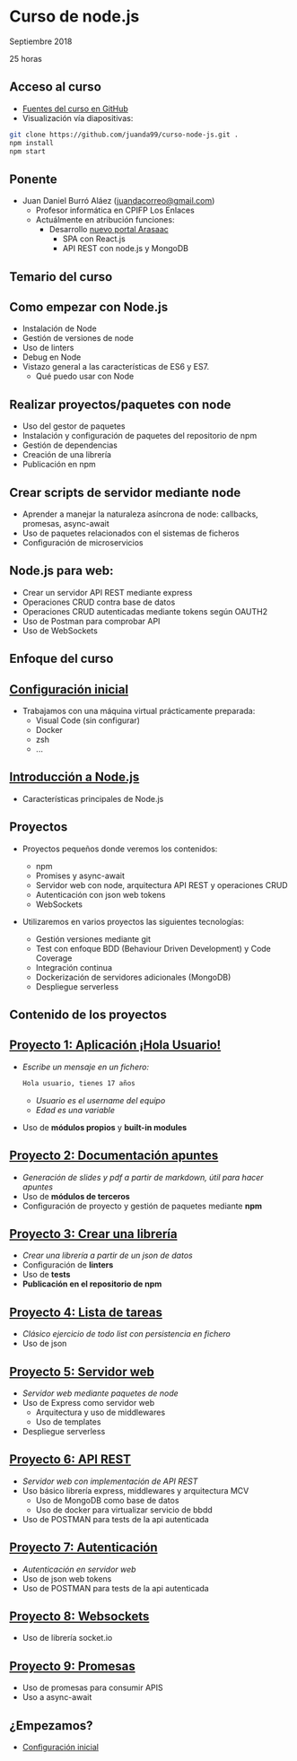 # Curso de node.js

Septiembre 2018

25 horas


## Acceso al curso

- [Fuentes del curso en GitHub](https://github.com/juanda99/curso-node-js)
- Visualización vía diapositivas:

```bash
git clone https://github.com/juanda99/curso-node-js.git .
npm install
npm start
```


## Ponente

- Juan Daniel Burró Aláez (juandacorreo@gmail.com)
  - Profesor informática en CPIFP Los Enlaces
  - Actuálmente en atribución funciones: 
    - Desarrollo [nuevo portal Arasaac](https://www.beta.arasaac.org)
      - SPA con React.js
      - API REST con node.js y MongoDB



## Temario del curso


## Como empezar con Node.js

- Instalación de Node
- Gestión de versiones de node
- Uso de linters
- Debug en Node
- Vistazo general a las características de ES6 y ES7.
  - Qué puedo usar con Node


## Realizar proyectos/paquetes con node

- Uso del gestor de paquetes
- Instalación y configuración de paquetes del repositorio de npm
- Gestión de dependencias
- Creación de una librería
- Publicación en npm


## Crear scripts de servidor mediante node

- Aprender a manejar la naturaleza asíncrona de node: callbacks, promesas, async-await
- Uso de paquetes relacionados con el sistemas de ficheros
- Configuración de microservicios


## Node.js para web:

- Crear un servidor API REST mediante express 
- Operaciones CRUD contra base de datos
- Operaciones CRUD autenticadas mediante tokens según OAUTH2
- Uso de Postman para comprobar API
- Uso de WebSockets



## Enfoque del curso


## [Configuración inicial](./configuracion-inicial.md)

- Trabajamos con una máquina virtual prácticamente preparada:
  - Visual Code (sin configurar)
  - Docker
  - zsh
  - ...


## [Introducción a Node.js](./intro.md)

- Características principales de Node.js


## Proyectos

- Proyectos pequeños donde veremos los contenidos:
  - npm
  - Promises y async-await
  - Servidor web con node, arquitectura API REST y operaciones CRUD
  - Autenticación con json web tokens
  - WebSockets


- Utilizaremos en varios proyectos las siguientes tecnologías:
  - Gestión versiones mediante git
  - Test con enfoque BDD (Behaviour Driven Development) y Code Coverage
  - Integración continua
  - Dockerización de servidores adicionales (MongoDB)
  - Despliegue serverless



## Contenido de los proyectos


## [Proyecto 1: Aplicación ¡Hola Usuario!](./1-proyecto-hola-usuario.md)

- *Escribe un mensaje en un fichero:*
  
  ```bash
  Hola usuario, tienes 17 años
  ```
  - *Usuario es el username del equipo*
  - *Edad es una variable*
  
- Uso de **módulos propios** y **built-in modules**


## [Proyecto 2: Documentación apuntes](./2-proyecto-apuntes.md)
  
- *Generación de slides y pdf a partir de markdown, útil para hacer apuntes*
- Uso de **módulos de terceros**
- Configuración de proyecto y gestión de paquetes mediante **npm**


## [Proyecto 3: Crear una librería](./3-proyecto-libreria.md)

- *Crear una librería a partir de un json de datos*
- Configuración de **linters**
- Uso de **tests** 
- **Publicación en el repositorio de npm**


## [Proyecto 4: Lista de tareas](./4-app-notas.md)

- *Clásico ejercicio de todo list con persistencia en fichero*
- Uso de json


## [Proyecto 5: Servidor web](./5-express.md)

- *Servidor web mediante paquetes de node*
- Uso de Express como servidor web
  - Arquitectura y uso de middlewares
  - Uso de templates
- Despliegue serverless


## [Proyecto 6: API REST](./6-api.md)

- *Servidor web con implementación de API REST*
- Uso básico librería express, middlewares y arquitectura MCV
  - Uso de MongoDB como base de datos
  - Uso de docker para virtualizar servicio de bbdd
- Uso de POSTMAN para tests de la api autenticada


## [Proyecto 7: Autenticación](./7-auth.md)

- *Autenticación en servidor web*
- Uso de json web tokens
- Uso de POSTMAN para tests de la api autenticada


## [Proyecto 8: Websockets](./8-websockets.md)

- Uso de librería socket.io


## [Proyecto 9: Promesas](./9-promises.md)

- Uso de promesas para consumir APIS
- Uso a async-await



## ¿Empezamos?

- [Configuración inicial](./configuracion-inicial.md)